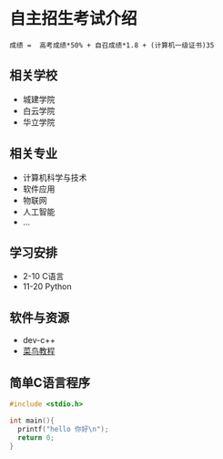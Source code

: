 # 自主招生考试介绍

`成绩 =  高考成绩*50% + 自召成绩*1.8 + (计算机一级证书)35`

## 相关学校

- 城建学院
- 白云学院
- 华立学院

## 相关专业

- 计算机科学与技术
- 软件应用
- 物联网
- 人工智能
- ...

## 学习安排

- 2-10   C语言
- 11-20  Python

## 软件与资源

- dev-c++
- [菜鸟教程](www.runoob.com)

## 简单C语言程序

```c
#include <stdio.h>

int main(){
  printf("hello 你好\n");
  return 0;
}
```
